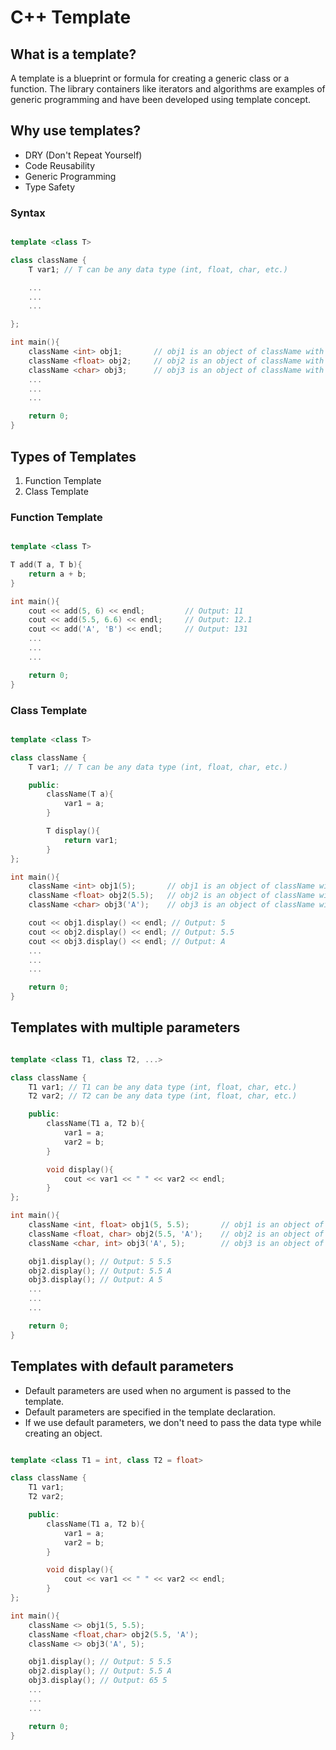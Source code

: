 # C++ Template

## What is a template?

A template is a blueprint or formula for creating a generic class or a function. The library containers like iterators and algorithms are examples of generic programming and have been developed using template concept.

## Why use templates?

- DRY (Don't Repeat Yourself)
- Code Reusability
- Generic Programming
- Type Safety

### Syntax

```cpp

template <class T>

class className {
    T var1; // T can be any data type (int, float, char, etc.)

    ...
    ...
    ...

};

int main(){
    className <int> obj1;       // obj1 is an object of className with data type int
    className <float> obj2;     // obj2 is an object of className with data type float
    className <char> obj3;      // obj3 is an object of className with data type char
    ...
    ...
    ...

    return 0;
}

```

## Types of Templates

1. Function Template
2. Class Template

### Function Template

```cpp

template <class T>

T add(T a, T b){
    return a + b;
}

int main(){
    cout << add(5, 6) << endl;         // Output: 11
    cout << add(5.5, 6.6) << endl;     // Output: 12.1
    cout << add('A', 'B') << endl;     // Output: 131
    ...
    ...
    ...

    return 0;
}

```

### Class Template

```cpp

template <class T>

class className {
    T var1; // T can be any data type (int, float, char, etc.)

    public:
        className(T a){
            var1 = a;
        }

        T display(){
            return var1;
        }
};

int main(){
    className <int> obj1(5);       // obj1 is an object of className with data type int
    className <float> obj2(5.5);   // obj2 is an object of className with data type float
    className <char> obj3('A');    // obj3 is an object of className with data type char

    cout << obj1.display() << endl; // Output: 5
    cout << obj2.display() << endl; // Output: 5.5
    cout << obj3.display() << endl; // Output: A
    ...
    ...
    ...

    return 0;
}

```

## Templates with multiple parameters

```cpp

template <class T1, class T2, ...>

class className {
    T1 var1; // T1 can be any data type (int, float, char, etc.)
    T2 var2; // T2 can be any data type (int, float, char, etc.)

    public:
        className(T1 a, T2 b){
            var1 = a;
            var2 = b;
        }

        void display(){
            cout << var1 << " " << var2 << endl;
        }
};

int main(){
    className <int, float> obj1(5, 5.5);       // obj1 is an object of className with data type int and float
    className <float, char> obj2(5.5, 'A');    // obj2 is an object of className with data type float and char
    className <char, int> obj3('A', 5);        // obj3 is an object of className with data type char and int

    obj1.display(); // Output: 5 5.5
    obj2.display(); // Output: 5.5 A
    obj3.display(); // Output: A 5
    ...
    ...
    ...

    return 0;
}

```

## Templates with default parameters

- Default parameters are used when no argument is passed to the template.
- Default parameters are specified in the template declaration.
- If we use default parameters, we don't need to pass the data type while creating an object.

```cpp

template <class T1 = int, class T2 = float>

class className {
    T1 var1;
    T2 var2;

    public:
        className(T1 a, T2 b){
            var1 = a;
            var2 = b;
        }

        void display(){
            cout << var1 << " " << var2 << endl;
        }
};

int main(){
    className <> obj1(5, 5.5);
    className <float,char> obj2(5.5, 'A');
    className <> obj3('A', 5);

    obj1.display(); // Output: 5 5.5
    obj2.display(); // Output: 5.5 A
    obj3.display(); // Output: 65 5
    ...
    ...
    ...

    return 0;
}

```
